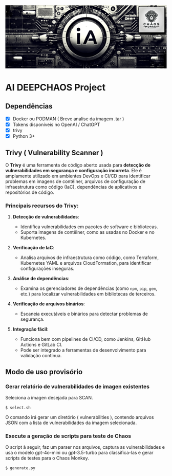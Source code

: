 ![AICHAOS](banner.png)
# AI DEEPCHAOS Project
## Dependências
- [x] Docker ou PODMAN ( Breve analise da imagem .tar )
- [x] Tokens disponíveis no OpenAI / ChatGPT
- [x] trivy
- [x] Python 3+

## Trivy ( Vulnerability Scanner )
O **Trivy** é uma ferramenta de código aberto usada para **detecção de vulnerabilidades em segurança e configuração incorreta**. Ele é amplamente utilizado em ambientes DevOps e CI/CD para identificar problemas em imagens de contêiner, arquivos de configuração de infraestrutura como código (IaC), dependências de aplicativos e repositórios de código.

### Principais recursos do Trivy:
1. **Detecção de vulnerabilidades**:
   - Identifica vulnerabilidades em pacotes de software e bibliotecas.
   - Suporta imagens de contêiner, como as usadas no Docker e no Kubernetes.

2. **Verificação de IaC**:
   - Analisa arquivos de infraestrutura como código, como Terraform, Kubernetes YAML e arquivos CloudFormation, para identificar configurações inseguras.

3. **Análise de dependências**:
   - Examina os gerenciadores de dependências (como `npm`, `pip`, `gem`, etc.) para localizar vulnerabilidades em bibliotecas de terceiros.

4. **Verificação de arquivos binários**:
   - Escaneia executáveis e binários para detectar problemas de segurança.

5. **Integração fácil**:
   - Funciona bem com pipelines de CI/CD, como Jenkins, GitHub Actions e GitLab CI.
   - Pode ser integrado a ferramentas de desenvolvimento para validação contínua.

## Modo de uso provisório
### Gerar relatório de vulnerabilidades de imagen existentes
Seleciona a imagen desejada para SCAN.
```
$ select.sh
```

O comando irá gerar um diretório ( vulnerabilities ),  contendo arquivos JSON com a lista de vulnerabilidades da imagem selecionada.

### Execute a geração de scripts para teste de Chaos
O script à seguir, faz um parser nos arquivos, captura as vulnerabilidades e usa o modelo gpt-4o-mini ou gpt-3.5-turbo para classifica-las e gerar scripts de testes para o Chaos Monkey.

```
$ generate.py
```

